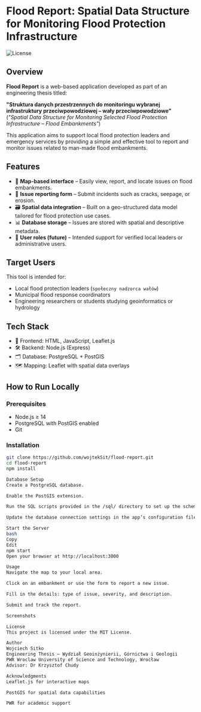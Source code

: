 # Flood Report: Spatial Data Structure for Monitoring Flood Protection Infrastructure

![License](https://img.shields.io/badge/license-MIT-blue.svg)

## Overview

**Flood Report** is a web-based application developed as part of an engineering thesis titled:

**"Struktura danych przestrzennych do monitoringu wybranej infrastruktury przeciwpowodziowej – wały przeciwpowodziowe"**  
(*"Spatial Data Structure for Monitoring Selected Flood Protection Infrastructure – Flood Embankments"*)

This application aims to support local flood protection leaders and emergency services by providing a simple and effective tool to report and monitor issues related to man-made flood embankments.

## Features

- 📍 **Map-based interface** – Easily view, report, and locate issues on flood embankments.
- 📝 **Issue reporting form** – Submit incidents such as cracks, seepage, or erosion.
- 🗃️ **Spatial data integration** – Built on a geo-structured data model tailored for flood protection use cases.
- 📊 **Database storage** – Issues are stored with spatial and descriptive metadata.
- 🔐 **User roles (future)** – Intended support for verified local leaders or administrative users.

## Target Users

This tool is intended for:
- Local flood protection leaders (`społeczny nadzorca wałów`)
- Municipal flood response coordinators
- Engineering researchers or students studying geoinformatics or hydrology

## Tech Stack

- 🧭 Frontend: HTML, JavaScript, Leaflet.js
- 🛠 Backend: Node.js (Express)
- 🗂 Database: PostgreSQL + PostGIS
- 🗺️ Mapping: Leaflet with spatial data overlays

## How to Run Locally

### Prerequisites

- Node.js ≥ 14
- PostgreSQL with PostGIS enabled
- Git

### Installation

```bash
git clone https://github.com/wojtekSit/flood-report.git
cd flood-report
npm install

Database Setup
Create a PostgreSQL database.

Enable the PostGIS extension.

Run the SQL scripts provided in the /sql/ directory to set up the schema.

Update the database connection settings in the app’s configuration file.

Start the Server
bash
Copy
Edit
npm start
Open your browser at http://localhost:3000

Usage
Navigate the map to your local area.

Click on an embankment or use the form to report a new issue.

Fill in the details: type of issue, severity, and description.

Submit and track the report.

Screenshots

License
This project is licensed under the MIT License.

Author
Wojciech Sitko
Engineering Thesis – Wydział Geoinżynierii, Górnictwa i Geologii
PWR Wroclaw University of Science and Technology, Wrocław
Advisor: Dr Krzysztof Chudy

Acknowledgments
Leaflet.js for interactive maps

PostGIS for spatial data capabilities

PWR for academic support